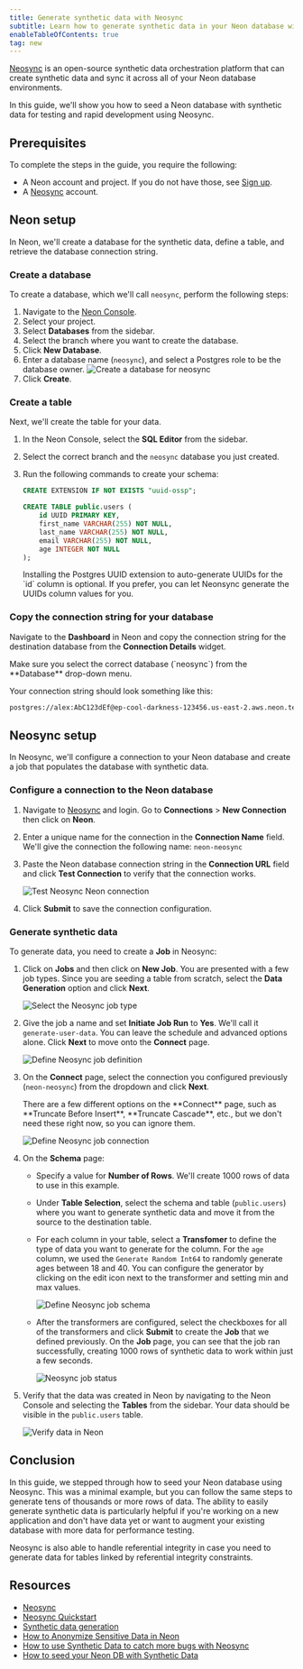 ```yaml
---
title: Generate synthetic data with Neosync
subtitle: Learn how to generate synthetic data in your Neon database with Neosync 
enableTableOfContents: true
tag: new
---
```


[Neosync](https://www.neosync.dev/) is an open-source synthetic data orchestration platform that can create synthetic data and sync it across all of your Neon database environments.

In this guide, we'll show you how to seed a Neon database with synthetic data for testing and rapid development using Neosync.

## Prerequisites

To complete the steps in the guide, you require the following:

- A Neon account and project. If you do not have those, see [Sign up](/docs/get-started-with-neon/signing-up#step-1-sign-up).
- A [Neosync](https://www.neosync.dev/) account.

## Neon setup

In Neon, we'll create a database for the synthetic data, define a table, and retrieve the database connection string.

### Create a database

To create a database, which we'll call `neosync`, perform the following steps:

1. Navigate to the [Neon Console](https://console.neon.tech).
1. Select your project.
1. Select **Databases** from the sidebar.
1. Select the branch where you want to create the database.
1. Click **New Database**.
1. Enter a database name (`neosync`), and select a Postgres role to be the database owner.
    ![Create a database for neosync](/docs/guides/neosync_create_db.png)
1. Click **Create**.

### Create a table

Next, we'll create the table for your data.

1. In the Neon Console, select the **SQL Editor** from the sidebar.
2. Select the correct branch and the `neosync` database you just created.
3. Run the following commands to create your schema:

    ```sql
    CREATE EXTENSION IF NOT EXISTS "uuid-ossp";

    CREATE TABLE public.users (
        id UUID PRIMARY KEY,
        first_name VARCHAR(255) NOT NULL,
        last_name VARCHAR(255) NOT NULL,
        email VARCHAR(255) NOT NULL,
        age INTEGER NOT NULL
    );
    ```

    <Admonition type="note">
    Installing the Postgres UUID extension to auto-generate UUIDs for the `id` column is optional. If you prefer, you can let Neonsync generate the UUIDs column values for you.
    </Admonition>

### Copy the connection string for your database

Navigate to the **Dashboard** in Neon and copy the connection string for the destination database from the **Connection Details** widget. 

<Admonition type="note">
Make sure you select the correct database (`neosync`) from the **Database** drop-down menu.
</Admonition> 

Your connection string should look something like this:

```bash
postgres://alex:AbC123dEf@ep-cool-darkness-123456.us-east-2.aws.neon.tech/neosync?sslmode=require
```

## Neosync setup

In Neosync, we'll configure a connection to your Neon database and create a job that populates the database with synthetic data.

### Configure a connection to the Neon database

1. Navigate to [Neosync](https://www.neosync.dev/) and login. Go to **Connections** > **New Connection** then click on **Neon**.

2. Enter a unique name for the connection in the **Connection Name** field. We'll give the connection the following name: `neon-neosync`

3. Paste the Neon database connection string in the **Connection URL** field and click **Test Connection** to verify that the connection works.

    ![Test Neosync Neon connection](/docs/guides/neosync_test_connection.png)

4. Click **Submit** to save the connection configuration.

### Generate synthetic data

To generate data, you need to create a **Job** in Neosync: 

1. Click on **Jobs** and then click on **New Job**. You are presented with a few job types. Since you are seeding a table from scratch, select the **Data Generation** option and click **Next**.

    ![Select the Neosync job type](/docs/guides/neosync_job_type.png)

2. Give the job a name and set **Initiate Job Run** to **Yes**. We'll call it `generate-user-data`. You can leave the schedule and advanced options alone. Click **Next** to move onto the **Connect** page.

    ![Define Neosync job definition](/docs/guides/neosync_job_definition.png)

3. On the **Connect** page, select the connection you configured previously (`neon-neosync`) from the dropdown and click **Next**. 

    <Admonition type="note">
    There are a few different options on the **Connect** page, such as **Truncate Before Insert**, **Truncate Cascade**, etc., but we don't need these right now, so you can ignore them.
    </Admonition>

    ![Define Neosync job connection](/docs/guides/neosync_job_connect.png)

4. On the **Schema** page:

    - Specify a value for **Number of Rows**. We'll create 1000 rows of data to use in this example.
    - Under **Table Selection**, select the schema and table (`public.users`) where you want to generate synthetic data and move it from the source to the destination table.
    - For each column in your table, select a **Transfomer** to define the type of data you want to generate for the column. For the `age` column, we used the `Generate Random Int64` to randomly generate ages between 18 and 40. You can configure the generator by clicking on the edit icon next to the transformer and setting min and max values.

        ![Define Neosync job schema](/docs/guides/neosync_job_schema.png)

    - After the transformers are configured, select the checkboxes for all of the transformers and click **Submit** to create the **Job** that we defined previously. On the **Job** page, you can see that the job ran successfully, creating 1000 rows of synthetic data to work within just a few seconds.

        ![Neosync job status](/docs/guides/neosync_job_status.png)

8. Verify that the data was created in Neon by navigating to the Neon Console and selecting the **Tables** from the sidebar. Your data should be visible in the `public.users` table.

    ![Verify data in Neon](/docs/guides/neosync_verify_data.png)

## Conclusion

In this guide, we stepped through how to seed your Neon database using Neosync. This was a minimal example, but you can follow the same steps to generate tens of thousands or more rows of data. The ability to easily generate synthetic data is particularly helpful if you're working on a new application and don't have data yet or want to augment your existing database with more data for performance testing.

Neosync is also able to handle referential integrity in case you need to generate data for tables linked by referential integrity constraints.

## Resources

- [Neosync](https://www.neosync.dev/)
- [Neosync Quickstart](https://docs.neosync.dev/quickstart)
- [Synthetic data generation](https://docs.neosync.dev/core-features#synthetic-data-generation)
- [How to Anonymize Sensitive Data in Neon](https://www.neosync.dev/blog/neosync-neon-sync-job)
- [How to use Synthetic Data to catch more bugs with Neosync](https://neon.tech/blog/how-to-use-synthetic-data-to-catch-more-bugs-with-neosync)
- [How to seed your Neon DB with Synthetic Data](https://www.neosync.dev/blog/neosync-neon-data-gen-job)
